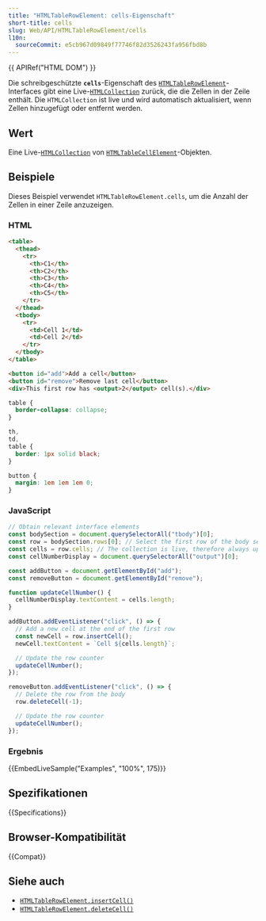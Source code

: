 ```yaml
---
title: "HTMLTableRowElement: cells-Eigenschaft"
short-title: cells
slug: Web/API/HTMLTableRowElement/cells
l10n:
  sourceCommit: e5cb967d09849f77746f82d3526243fa956fbd8b
---
```


{{ APIRef("HTML DOM") }}

Die schreibgeschützte **`cells`**-Eigenschaft des [`HTMLTableRowElement`](/de/docs/Web/API/HTMLTableRowElement)-Interfaces gibt eine Live-[`HTMLCollection`](/de/docs/Web/API/HTMLCollection) zurück, die die Zellen in der Zeile enthält. Die `HTMLCollection` ist live und wird automatisch aktualisiert, wenn Zellen hinzugefügt oder entfernt werden.

## Wert

Eine Live-[`HTMLCollection`](/de/docs/Web/API/HTMLCollection) von [`HTMLTableCellElement`](/de/docs/Web/API/HTMLTableCellElement)-Objekten.

## Beispiele

Dieses Beispiel verwendet `HTMLTableRowElement.cells`, um die Anzahl der Zellen in einer Zeile anzuzeigen.

### HTML

```html
<table>
  <thead>
    <tr>
      <th>C1</th>
      <th>C2</th>
      <th>C3</th>
      <th>C4</th>
      <th>C5</th>
    </tr>
  </thead>
  <tbody>
    <tr>
      <td>Cell 1</td>
      <td>Cell 2</td>
    </tr>
  </tbody>
</table>

<button id="add">Add a cell</button>
<button id="remove">Remove last cell</button>
<div>This first row has <output>2</output> cell(s).</div>
```

```css hidden
table {
  border-collapse: collapse;
}

th,
td,
table {
  border: 1px solid black;
}

button {
  margin: 1em 1em 1em 0;
}
```

### JavaScript

```js
// Obtain relevant interface elements
const bodySection = document.querySelectorAll("tbody")[0];
const row = bodySection.rows[0]; // Select the first row of the body section
const cells = row.cells; // The collection is live, therefore always up-to-date
const cellNumberDisplay = document.querySelectorAll("output")[0];

const addButton = document.getElementById("add");
const removeButton = document.getElementById("remove");

function updateCellNumber() {
  cellNumberDisplay.textContent = cells.length;
}

addButton.addEventListener("click", () => {
  // Add a new cell at the end of the first row
  const newCell = row.insertCell();
  newCell.textContent = `Cell ${cells.length}`;

  // Update the row counter
  updateCellNumber();
});

removeButton.addEventListener("click", () => {
  // Delete the row from the body
  row.deleteCell(-1);

  // Update the row counter
  updateCellNumber();
});
```

### Ergebnis

{{EmbedLiveSample("Examples", "100%", 175)}}

## Spezifikationen

{{Specifications}}

## Browser-Kompatibilität

{{Compat}}

## Siehe auch

- [`HTMLTableRowElement.insertCell()`](/de/docs/Web/API/HTMLTableRowElement/insertCell)
- [`HTMLTableRowElement.deleteCell()`](/de/docs/Web/API/HTMLTableRowElement/deleteCell)
